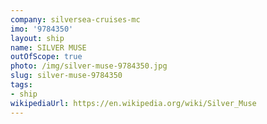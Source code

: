 ```yaml
---
company: silversea-cruises-mc
imo: '9784350'
layout: ship
name: SILVER MUSE
outOfScope: true
photo: /img/silver-muse-9784350.jpg
slug: silver-muse-9784350
tags:
- ship
wikipediaUrl: https://en.wikipedia.org/wiki/Silver_Muse
---
```

